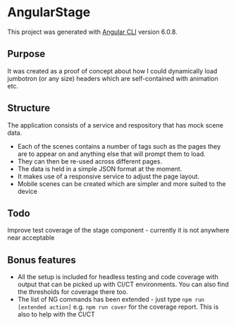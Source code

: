 # AngularStage

This project was generated with [Angular CLI](https://github.com/angular/angular-cli) version 6.0.8.

## Purpose

It was created as a proof of concept about how I could dynamically load jumbotron (or any size) headers which are self-contained with animation etc.

## Structure

The application consists of a service and respository that has mock scene data.

- Each of the scenes contains a number of tags such as the pages they are to appear on and anything else that will prompt them to load.
- They can then be re-used across different pages.
- The data is held in a simple JSON format at the moment.
- It makes use of a responsive service to adjust the page layout.
- Mobile scenes can be created which are simpler and more suited to the device

## Todo

Improve test coverage of the stage component - currently it is not anywhere near acceptable

## Bonus features

- All the setup is included for headless testing and code coverage with output that can be picked up with CI/CT environments. You can also find the thresholds for coverage there too.
- The list of NG commands has been extended - just type `npm run [extended action]` e.g. `npm run cover` for the coverage report. This is also to help with the CI/CT
